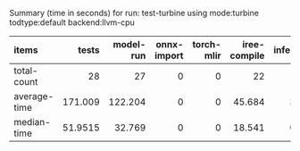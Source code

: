 Summary (time in seconds) for run: test-turbine using mode:turbine todtype:default backend:llvm-cpu

| items        |    tests |   model-run |   onnx-import |   torch-mlir |   iree-compile |   inference |
|:-------------|---------:|------------:|--------------:|-------------:|---------------:|------------:|
| total-count  |  28      |      27     |             0 |            0 |         22     |      18     |
| average-time | 171.009  |     122.204 |             0 |            0 |         45.684 |       3.121 |
| median-time  |  51.9515 |      32.769 |             0 |            0 |         18.541 |       0.643 |
